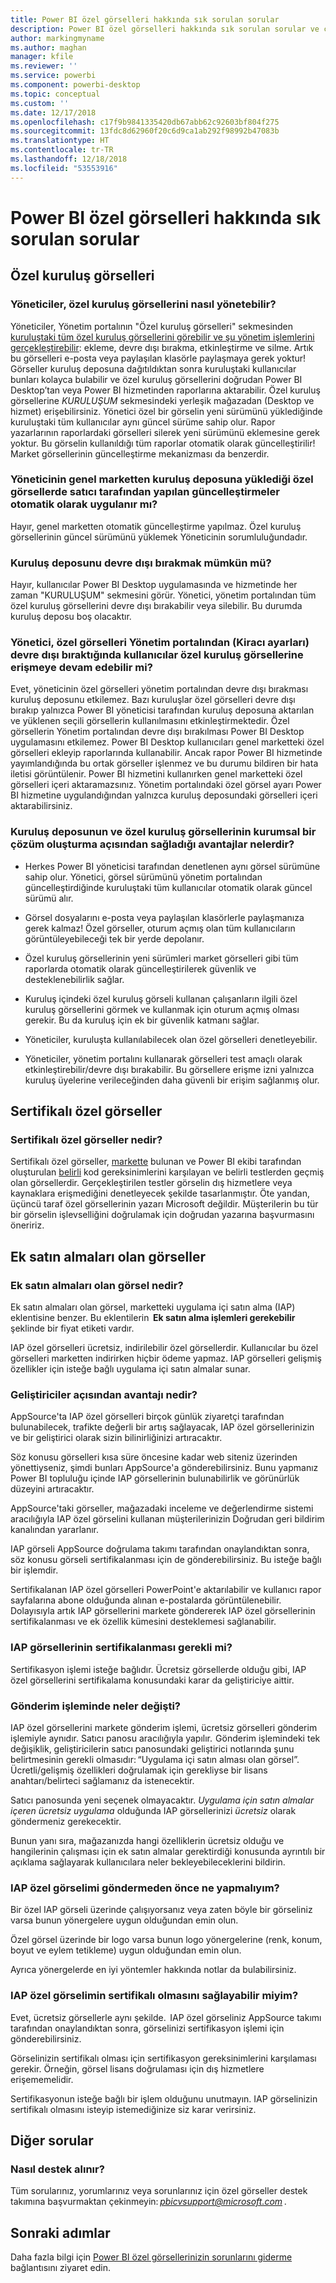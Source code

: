 ```yaml
---
title: Power BI özel görselleri hakkında sık sorulan sorular
description: Power BI özel görselleri hakkında sık sorulan sorular ve cevaplar listesini inceleyin
author: markingmyname
ms.author: maghan
manager: kfile
ms.reviewer: ''
ms.service: powerbi
ms.component: powerbi-desktop
ms.topic: conceptual
ms.custom: ''
ms.date: 12/17/2018
ms.openlocfilehash: c17f9b9841335420db67abb62c92603bf804f275
ms.sourcegitcommit: 13fdc8d62960f20c6d9ca1ab292f98992b47083b
ms.translationtype: HT
ms.contentlocale: tr-TR
ms.lasthandoff: 12/18/2018
ms.locfileid: "53553916"
---
```

# <a name="frequently-asked-questions-about-power-bi-custom-visuals"></a>Power BI özel görselleri hakkında sık sorulan sorular

## <a name="organizational-custom-visuals"></a>Özel kuruluş görselleri

### <a name="how-can-the-admin-manage-the-organizational-custom-visuals"></a>Yöneticiler, özel kuruluş görsellerini nasıl yönetebilir?

Yöneticiler, Yönetim portalının "Özel kuruluş görselleri" sekmesinden [kuruluştaki tüm özel kuruluş görsellerini görebilir ve şu yönetim işlemlerini gerçekleştirebilir](https://docs.microsoft.com/power-bi/service-admin-portal#organization-visuals): ekleme, devre dışı bırakma, etkinleştirme ve silme.
Artık bu görselleri e-posta veya paylaşılan klasörle paylaşmaya gerek yoktur! Görseller kuruluş deposuna dağıtıldıktan sonra kuruluştaki kullanıcılar bunları kolayca bulabilir ve özel kuruluş görsellerini doğrudan Power BI Desktop’tan veya Power BI hizmetinden raporlarına aktarabilir. Özel kuruluş görsellerine *KURULUŞUM* sekmesindeki yerleşik mağazadan (Desktop ve hizmet) erişebilirsiniz. Yönetici özel bir görselin yeni sürümünü yüklediğinde kuruluştaki tüm kullanıcılar aynı güncel sürüme sahip olur. Rapor yazarlarının raporlardaki görselleri silerek yeni sürümünü eklemesine gerek yoktur. Bu görselin kullanıldığı tüm raporlar otomatik olarak güncelleştirilir! Market görsellerinin güncelleştirme mekanizması da benzerdir.

### <a name="if-an-admin-uploads-a-custom-visual-from-the-public-marketplace-to-the-organization-store-is-it-automatically-updated-once-a-vendor-updates-the-visual-in-the-public-marketplace"></a>Yöneticinin genel marketten kuruluş deposuna yüklediği özel görsellerde satıcı tarafından yapılan güncelleştirmeler otomatik olarak uygulanır mı?

Hayır, genel marketten otomatik güncelleştirme yapılmaz.
Özel kuruluş görsellerinin güncel sürümünü yüklemek Yöneticinin sorumluluğundadır.

### <a name="is-there-a-way-to-disable-the-organizational-store"></a>Kuruluş deposunu devre dışı bırakmak mümkün mü?

Hayır, kullanıcılar Power BI Desktop uygulamasında ve hizmetinde her zaman "KURULUŞUM" sekmesini görür. Yönetici, yönetim portalından tüm özel kuruluş görsellerini devre dışı bırakabilir veya silebilir. Bu durumda kuruluş deposu boş olacaktır.
  
### <a name="if-the-administrator-disables-custom-visuals-from-the-admin-portal-tenant-settings-do-users-still-have-access-to-the-organizational-custom-visuals"></a>Yönetici, özel görselleri Yönetim portalından (Kiracı ayarları) devre dışı bıraktığında kullanıcılar özel kuruluş görsellerine erişmeye devam edebilir mi?

Evet, yöneticinin özel görselleri yönetim portalından devre dışı bırakması kuruluş deposunu etkilemez. Bazı kuruluşlar özel görselleri devre dışı bırakıp yalnızca Power BI yöneticisi tarafından kuruluş deposuna aktarılan ve yüklenen seçili görsellerin kullanılmasını etkinleştirmektedir. Özel görsellerin Yönetim portalından devre dışı bırakılması Power BI Desktop uygulamasını etkilemez. Power BI Desktop kullanıcıları genel marketteki özel görselleri ekleyip raporlarında kullanabilir. Ancak rapor Power BI hizmetinde yayımlandığında bu ortak görseller işlenmez ve bu durumu bildiren bir hata iletisi görüntülenir. Power BI hizmetini kullanırken genel marketteki özel görselleri içeri aktaramazsınız. Yönetim portalındaki özel görsel ayarı Power BI hizmetine uygulandığından yalnızca kuruluş deposundaki görselleri içeri aktarabilirsiniz.

### <a name="why-does-the-organizational-store-and-organizational-custom-visuals-make-a-great-enterprise-solution"></a>Kuruluş deposunun ve özel kuruluş görsellerinin kurumsal bir çözüm oluşturma açısından sağladığı avantajlar nelerdir?

* Herkes Power BI yöneticisi tarafından denetlenen aynı görsel sürümüne sahip olur. Yönetici, görsel sürümünü yönetim portalından güncelleştirdiğinde kuruluştaki tüm kullanıcılar otomatik olarak güncel sürümü alır.

* Görsel dosyalarını e-posta veya paylaşılan klasörlerle paylaşmanıza gerek kalmaz! Özel görseller, oturum açmış olan tüm kullanıcıların görüntüleyebileceği tek bir yerde depolanır.

* Özel kuruluş görsellerinin yeni sürümleri market görselleri gibi tüm raporlarda otomatik olarak güncelleştirilerek güvenlik ve desteklenebilirlik sağlar.

* Kuruluş içindeki özel kuruluş görseli kullanan çalışanların ilgili özel kuruluş görsellerini görmek ve kullanmak için oturum açmış olması gerekir. Bu da kuruluş için ek bir güvenlik katmanı sağlar.

* Yöneticiler, kuruluşta kullanılabilecek olan özel görselleri denetleyebilir.

* Yöneticiler, yönetim portalını kullanarak görselleri test amaçlı olarak etkinleştirebilir/devre dışı bırakabilir. Bu görsellere erişme izni yalnızca kuruluş üyelerine verileceğinden daha güvenli bir erişim sağlanmış olur.

## <a name="certified-custom-visuals"></a>Sertifikalı özel görseller

### <a name="what-are-certified-custom-visuals"></a>Sertifikalı özel görseller nedir?

Sertifikalı özel görseller, [markette](https://appsource.microsoft.com/marketplace/apps?page=1&product=power-bi-visuals) bulunan ve Power BI ekibi tarafından oluşturulan [belirli](power-bi-custom-visuals-certified.md) kod gereksinimlerini karşılayan ve belirli testlerden geçmiş olan görsellerdir.  Gerçekleştirilen testler görselin dış hizmetlere veya kaynaklara erişmediğini denetleyecek şekilde tasarlanmıştır. Öte yandan, üçüncü taraf özel görsellerinin yazarı Microsoft değildir. Müşterilerin bu tür bir görselin işlevselliğini doğrulamak için doğrudan yazarına başvurmasını öneririz.

## <a name="visuals-with-additional-purchases"></a>Ek satın almaları olan görseller

### <a name="what-is-a-visual-with-additional-purchases"></a>Ek satın almaları olan görsel nedir?

Ek satın almaları olan görsel, marketteki uygulama içi satın alma (IAP) eklentisine benzer. Bu eklentilerin  **Ek satın alma işlemleri gerekebilir** şeklinde bir fiyat etiketi vardır.

IAP özel görselleri ücretsiz, indirilebilir özel görsellerdir. Kullanıcılar bu özel görselleri marketten indirirken hiçbir ödeme yapmaz. IAP görselleri gelişmiş özellikler için isteğe bağlı uygulama içi satın almalar sunar.  

### <a name="whats-the-benefit-to-developers"></a>Geliştiriciler açısından avantajı nedir?

AppSource'ta IAP özel görselleri birçok günlük ziyaretçi tarafından bulunabilecek, trafikte değerli bir artış sağlayacak, IAP özel görsellerinizin ve bir geliştirici olarak sizin bilinirliğinizi artıracaktır.

Söz konusu görselleri kısa süre öncesine kadar web siteniz üzerinden yönettiyseniz, şimdi bunları AppSource'a gönderebilirsiniz. Bunu yapmanız Power BI topluluğu içinde IAP görsellerinin bulunabilirlik ve görünürlük düzeyini artıracaktır.

AppSource'taki görseller, mağazadaki inceleme ve değerlendirme sistemi aracılığıyla IAP özel görselini kullanan müşterilerinizin Doğrudan geri bildirim kanalından yararlanır.  

IAP görseli AppSource doğrulama takımı tarafından onaylandıktan sonra, söz konusu görseli sertifikalanması için de gönderebilirsiniz. Bu isteğe bağlı bir işlemdir.  

Sertifikalanan IAP özel görselleri PowerPoint'e aktarılabilir ve kullanıcı rapor sayfalarına abone olduğunda alınan e-postalarda görüntülenebilir. Dolayısıyla artık IAP görsellerini markete göndererek IAP özel görsellerinin sertifikalanması ve ek özellik kümesini desteklemesi sağlanabilir.  

### <a name="do-iap-visuals-need-to-be-certified"></a>IAP görsellerinin sertifikalanması gerekli mi?

Sertifikasyon işlemi isteğe bağlıdır. Ücretsiz görsellerde olduğu gibi, IAP özel görsellerini sertifikalama konusundaki karar da geliştiriciye aittir.

### <a name="what-is-changing-in-the-submission-process"></a>Gönderim işleminde neler değişti?

IAP özel görsellerini markete gönderim işlemi, ücretsiz görselleri gönderim işlemiyle aynıdır. Satıcı panosu aracılığıyla yapılır.  Gönderim işlemindeki tek değişiklik, geliştiricilerin satıcı panosundaki geliştirici notlarında şunu belirtmesinin gerekli olmasıdır: “Uygulama içi satın alması olan görsel”. Ücretli/gelişmiş özellikleri doğrulamak için gerekliyse bir lisans anahtarı/belirteci sağlamanız da istenecektir.  

Satıcı panosunda yeni seçenek olmayacaktır. *Uygulama için satın almalar içeren ücretsiz uygulama* olduğunda IAP görsellerinizi *ücretsiz* olarak göndermeniz gerekecektir.

Bunun yanı sıra, mağazanızda hangi özelliklerin ücretsiz olduğu ve hangilerinin çalışması için ek satın almalar gerektirdiği konusunda ayrıntılı bir açıklama sağlayarak kullanıcılara neler bekleyebileceklerini bildirin.  

### <a name="what-should-i-do-beforesubmittingmy-iap-custom-visual"></a>IAP özel görselimi göndermeden önce ne yapmalıyım?

Bir özel IAP görseli üzerinde çalışıyorsanız veya zaten böyle bir görseliniz varsa bunun yönergelere uygun olduğundan emin olun.  

Özel görsel üzerinde bir logo varsa bunun logo yönergelerine (renk, konum, boyut ve eylem tetikleme) uygun olduğundan emin olun.

Ayrıca yönergelerde en iyi yöntemler hakkında notlar da bulabilirsiniz.  

### <a name="can-i-get-my-iap-custom-visual-certified"></a>IAP özel görselimin sertifikalı olmasını sağlayabilir miyim?

Evet, ücretsiz görsellerle aynı şekilde.  IAP özel görseliniz AppSource takımı tarafından onaylandıktan sonra, görselinizi sertifikasyon işlemi için gönderebilirsiniz.

Görselinizin sertifikalı olması için sertifikasyon gereksinimlerini karşılaması gerekir. Örneğin, görsel lisans doğrulaması için dış hizmetlere erişememelidir.

Sertifikasyonun isteğe bağlı bir işlem olduğunu unutmayın. IAP görselinizin sertifikalı olmasını isteyip istemediğinize siz karar verirsiniz.

## <a name="additional-questions"></a>Diğer sorular

### <a name="how-to-get-support"></a>Nasıl destek alınır?

Tüm sorularınız, yorumlarınız veya sorunlarınız için özel görseller destek takımına başvurmaktan çekinmeyin: *pbicvsupport@microsoft.com* .  

## <a name="next-steps"></a>Sonraki adımlar

Daha fazla bilgi için [Power BI özel görsellerinizin sorunlarını giderme](power-bi-custom-visuals-troubleshoot.md) bağlantısını ziyaret edin.

